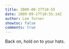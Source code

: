 ```yaml
---
title: 2009-09-27T10-55
date: 2009-09-27T10:55:14Z
author: Lee Turner
showtoc: false
comments: true
---
```


Back on, hold on to your hats.

